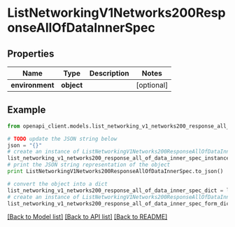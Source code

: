 # ListNetworkingV1Networks200ResponseAllOfDataInnerSpec


## Properties
Name | Type | Description | Notes
------------ | ------------- | ------------- | -------------
**environment** | **object** |  | [optional] 

## Example

```python
from openapi_client.models.list_networking_v1_networks200_response_all_of_data_inner_spec import ListNetworkingV1Networks200ResponseAllOfDataInnerSpec

# TODO update the JSON string below
json = "{}"
# create an instance of ListNetworkingV1Networks200ResponseAllOfDataInnerSpec from a JSON string
list_networking_v1_networks200_response_all_of_data_inner_spec_instance = ListNetworkingV1Networks200ResponseAllOfDataInnerSpec.from_json(json)
# print the JSON string representation of the object
print ListNetworkingV1Networks200ResponseAllOfDataInnerSpec.to_json()

# convert the object into a dict
list_networking_v1_networks200_response_all_of_data_inner_spec_dict = list_networking_v1_networks200_response_all_of_data_inner_spec_instance.to_dict()
# create an instance of ListNetworkingV1Networks200ResponseAllOfDataInnerSpec from a dict
list_networking_v1_networks200_response_all_of_data_inner_spec_form_dict = list_networking_v1_networks200_response_all_of_data_inner_spec.from_dict(list_networking_v1_networks200_response_all_of_data_inner_spec_dict)
```
[[Back to Model list]](../ccloud/README.md#documentation-for-models) [[Back to API list]](../ccloud/README.md#documentation-for-api-endpoints) [[Back to README]](../ccloud/README.md)


